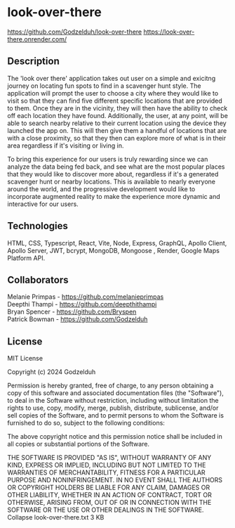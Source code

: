 # look-over-there
https://github.com/Godzelduh/look-over-there
https://look-over-there.onrender.com/ 

## Description 
The 'look over there' application takes out user on a simple and exicitng journey on locating fun spots to find in a scavenger hunt style. 
The application will prompt the user to choose a city where they would like to visit so that they can find five different specific locations that are provided to them. Once they are in the vicinity, they will then have the ability to check off each location they have found. Additionally, the user, at any point, will be able to search nearby relative to their current location using the device they launched the app on. This will then give them a handful of locations that are with a close proximity, so that they then can explore more of what is in their area regardless if it's visiting or living in. 

To bring this experience for our users is truly rewarding since we can analyze the data being fed back, and see what are the most popular places that they would like to discover more about, regardless if it's a generated scavenger hunt or nearby locations. This is available to nearly everyone around the world, and the progressive development would like to incorporate augmented reality to make the experience more dynamic and interactive for our users. 

## Technologies 

HTML, CSS, Typescript, React, Vite, Node, Express, GraphQL, Apollo Client, Apollo Server, JWT, bcrypt, MongoDB, Mongoose , Render, Google Maps Platform API.
 

## Collaborators 

Melanie Primpas - https://github.com/melanieprimpas
<br>
Deepthi Thampi - https://github.com/deepthithampi
<br>
Bryan Spencer - https://github.com/Bryspen
<br> 
Patrick Bowman - https://github.com/Godzelduh 

## License 

MIT License

Copyright (c) 2024 Godzelduh

Permission is hereby granted, free of charge, to any person obtaining a copy
of this software and associated documentation files (the "Software"), to deal
in the Software without restriction, including without limitation the rights
to use, copy, modify, merge, publish, distribute, sublicense, and/or sell
copies of the Software, and to permit persons to whom the Software is
furnished to do so, subject to the following conditions:

The above copyright notice and this permission notice shall be included in all
copies or substantial portions of the Software.

THE SOFTWARE IS PROVIDED "AS IS", WITHOUT WARRANTY OF ANY KIND, EXPRESS OR
IMPLIED, INCLUDING BUT NOT LIMITED TO THE WARRANTIES OF MERCHANTABILITY,
FITNESS FOR A PARTICULAR PURPOSE AND NONINFRINGEMENT. IN NO EVENT SHALL THE
AUTHORS OR COPYRIGHT HOLDERS BE LIABLE FOR ANY CLAIM, DAMAGES OR OTHER
LIABILITY, WHETHER IN AN ACTION OF CONTRACT, TORT OR OTHERWISE, ARISING FROM,
OUT OF OR IN CONNECTION WITH THE SOFTWARE OR THE USE OR OTHER DEALINGS IN THE
SOFTWARE.
Collapse
look-over-there.txt
3 KB